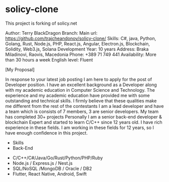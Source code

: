 # solicy-clone
This project is forking of solicy.net

Author: Terry BlackDragon
Branch: Main
url: https://github.com/trajcheandonov/solicy-clone/
Skills: C#, java, Python, Golang, Rust, Node.js, PHP, React.js, Angular, Electron.js, Blockchain, Solidity, Web3.js, Solana
Development Year: 10 years
Address: Braka Miladinovi, Raovis, Macedonia
Phone: +389 71 749 441
Availability: More than 30 hours a week
English level: Fluent

[My Proposal]

In response to your latest job posting I am here to apply for the post of Developer position. 
I have an excellent background as a Developer along with my academic education in Computer Science and Technology. 
The experience and my academic education have provided me with some outstanding and technical skills.
I firmly believe that these qualities make me different from the rest of the contestants
I am a lead developer and have a team which is consists of 7 members, 3 are senior developers.
My team has completed 30+ projects
Personally I am a senior back-end developer & blockchain Expert and started to learn C/C++ since 12 years old.
I have rich experience in these fields. I am working in these fields for 12 years, so I have enough confidence in this project.

* Skills
* Back-End
- C/C++/C#/Java/Go/Rust/Python/PHP/Ruby
- Node.js / Express.js / Nest.js
- SQL/NoSQL /MongoDB / Oracle / DB2
- Flutter, React Native, Android, Swift
